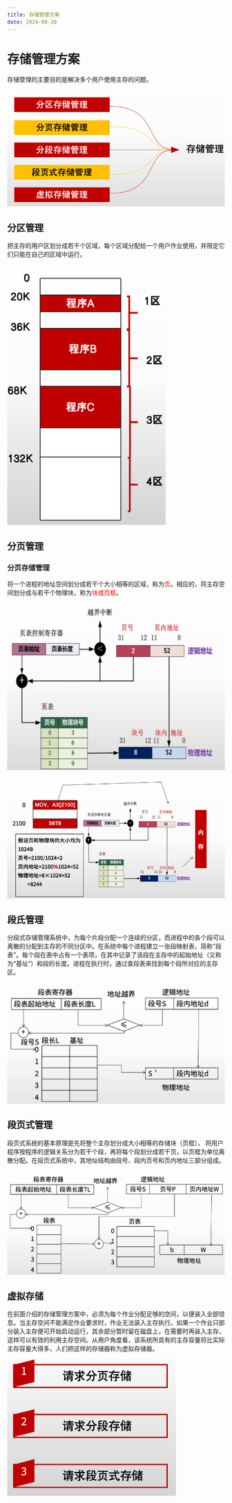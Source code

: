 ```yaml
---
title: 存储管理方案
date: 2024-08-20
---
```

# 存储管理方案

存储管理的主要目的是解决多个用户使用主存的问题。

![存储管理方案](/系统架构师/计算机基础/存储管理/存储管理方案.png)

## 分区管理

把主存的用户区划分成若干个区域，每个区域分配给一个用户作业使用，并限定它们只能在自己的区域中运行。

![分区管理](/系统架构师/计算机基础/存储管理/分区管理.png)

## 分页管理

### 分页存储管理
将一个进程的地址空间划分成若干个大小相等的区域，称为<font color="#ff0000">页</font>。相应的，将主存空间划分成与若干个物理块，称为<font color="#ff0000">块或页框</font>。

![分页存储管理](/系统架构师/计算机基础/存储管理/分页存储管理.png)

![分页存储管理1](/系统架构师/计算机基础/存储管理/分页存储管理1.png)

## 段氏管理

分段式存储管理系统中，为每个片段分配一个连续的分区，而进程中的各个段可以离散的分配到主存的不同分区中。在系统中每个进程建立一张段映射表，简称“段表”。每个段在表中占有一个表项，在其中记录了该段在主存中的起始地址（又称为“基址”）和段的长度。进程在执行时，通过查段表来找到每个段所对应的主存区。

![段氏管理](/系统架构师/计算机基础/存储管理/段氏管理.png)

## 段页式管理

段页式系统的基本原理是先将整个主存划分成大小相等的存储块（页框），
将用户程序按程序的逻辑关系分为若干个段，再将每个段划分成若干页，以页框为单位离散分配。在段页式系统中，其地址结构由段号、段内页号和页内地址三部分组成。

![段页式管理](/系统架构师/计算机基础/存储管理/段页式管理.png)

## 虚拟存储

在前面介绍的存储管理方案中，必须为每个作业分配足够的空间，以便装入全部信息。当主存空间不能满足作业要求时，作业无法装入主存执行。如果一个作业只部分装入主存便可开始启动运行，其余部分暂时留在磁盘上，在需要时再装入主存，这样可以有效的利用主存空间。从用户角度看，该系统所具有的主存容量将比实际主存容量大得多，人们把这样的存储器称为虚拟存储器。

![虚拟存储器](/系统架构师/计算机基础/存储管理/虚拟存储器.png)
